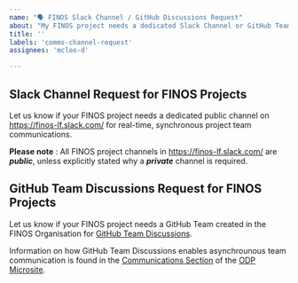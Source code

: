 ```yaml
---
name: "🗣 FINOS Slack Channel / GitHub Discussions Request"
about: "My FINOS project needs a dedicated Slack Channel or GitHub Team Discussions"
title: ''
labels: 'comms-channel-request'
assignees: 'mcleo-d'

---
```


## Slack Channel Request for FINOS Projects

Let us know if your FINOS project needs a dedicated public channel on https://finos-lf.slack.com/ for real-time, synchronous project team communications.

**Please note** : All FINOS project channels in https://finos-lf.slack.com/ are _**public**_, unless explicitly stated why a _**private**_ channel is required.

## GitHub Team Discussions Request for FINOS Projects

Let us know if your FINOS project needs a GitHub Team created in the FINOS Organisation for [GitHub Team Discussions](https://docs.github.com/en/github/building-a-strong-community/about-team-discussions). 

Information on how GitHub Team Discussions enables asynchrounous team communication is found in the [Communications Section](https://odp.finos.org/docs/project-collaboration#conversations) of the [ODP Microsite](https://odp.finos.org/).